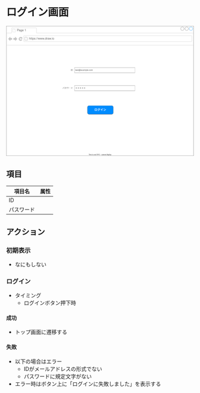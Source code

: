 # ログイン画面

![](./ui.drawio.svg)

## 項目

|項目名|属性|
|---|---|
|ID||
|パスワード||

## アクション

### 初期表示

- なにもしない

### ログイン

- タイミング
  - ログインボタン押下時

#### 成功

- トップ画面に遷移する

#### 失敗

- 以下の場合はエラー
  - IDがメールアドレスの形式でない
  - パスワードに規定文字がない
- エラー時はボタン上に「ログインに失敗しました」を表示する
